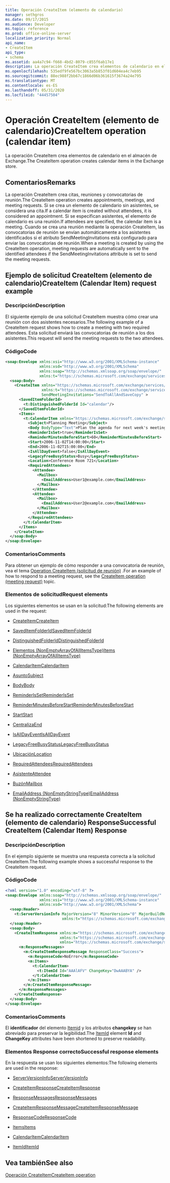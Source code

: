 ```yaml
---
title: Operación CreateItem (elemento de calendario)
manager: sethgros
ms.date: 09/17/2015
ms.audience: Developer
ms.topic: reference
ms.prod: office-online-server
localization_priority: Normal
api_name:
- CreateItem
api_type:
- schema
ms.assetid: aa4a7c94-f668-4bd2-8079-c855f6ab17e1
description: La operación CreateItem crea elementos de calendario en el almacén de Exchange.
ms.openlocfilehash: 535edf9fe567bc3063a5b853f01d604ea4c7eb95
ms.sourcegitcommit: 88ec988f2bb67c1866d06b361615f3674a24e795
ms.translationtype: MT
ms.contentlocale: es-ES
ms.lasthandoff: 05/31/2020
ms.locfileid: "44457504"
---
```

# <a name="createitem-operation-calendar-item"></a><span data-ttu-id="56b1f-103">Operación CreateItem (elemento de calendario)</span><span class="sxs-lookup"><span data-stu-id="56b1f-103">CreateItem operation (calendar item)</span></span>

<span data-ttu-id="56b1f-104">La operación CreateItem crea elementos de calendario en el almacén de Exchange.</span><span class="sxs-lookup"><span data-stu-id="56b1f-104">The CreateItem operation creates calendar items in the Exchange store.</span></span>
  
## <a name="remarks"></a><span data-ttu-id="56b1f-105">Comentarios</span><span class="sxs-lookup"><span data-stu-id="56b1f-105">Remarks</span></span>

<span data-ttu-id="56b1f-106">La operación CreateItem crea citas, reuniones y convocatorias de reunión.</span><span class="sxs-lookup"><span data-stu-id="56b1f-106">The CreateItem operation creates appointments, meetings, and meeting requests.</span></span> <span data-ttu-id="56b1f-107">Si se crea un elemento de calendario sin asistentes, se considera una cita.</span><span class="sxs-lookup"><span data-stu-id="56b1f-107">If a calendar item is created without attendees, it is considered an appointment.</span></span> <span data-ttu-id="56b1f-108">Si se especifican asistentes, el elemento de calendario es una reunión.</span><span class="sxs-lookup"><span data-stu-id="56b1f-108">If attendees are specified, the calendar item is a meeting.</span></span> <span data-ttu-id="56b1f-109">Cuando se crea una reunión mediante la operación CreateItem, las convocatorias de reunión se envían automáticamente a los asistentes identificados si el atributo SendMeetingInvitations está configurado para enviar las convocatorias de reunión.</span><span class="sxs-lookup"><span data-stu-id="56b1f-109">When a meeting is created by using the CreateItem operation, meeting requests are automatically sent to the identified attendees if the SendMeetingInvitations attribute is set to send the meeting requests.</span></span>
  
## <a name="createitem-calendar-item-request-example"></a><span data-ttu-id="56b1f-110">Ejemplo de solicitud CreateItem (elemento de calendario)</span><span class="sxs-lookup"><span data-stu-id="56b1f-110">CreateItem (Calendar Item) request example</span></span>

### <a name="description"></a><span data-ttu-id="56b1f-111">Descripción</span><span class="sxs-lookup"><span data-stu-id="56b1f-111">Description</span></span>

<span data-ttu-id="56b1f-112">El siguiente ejemplo de una solicitud CreateItem muestra cómo crear una reunión con dos asistentes necesarios.</span><span class="sxs-lookup"><span data-stu-id="56b1f-112">The following example of a CreateItem request shows how to create a meeting with two required attendees.</span></span> <span data-ttu-id="56b1f-113">Esta solicitud enviará las convocatorias de reunión a los dos asistentes.</span><span class="sxs-lookup"><span data-stu-id="56b1f-113">This request will send the meeting requests to the two attendees.</span></span>
  
### <a name="code"></a><span data-ttu-id="56b1f-114">Código</span><span class="sxs-lookup"><span data-stu-id="56b1f-114">Code</span></span>

```XML
<soap:Envelope xmlns:xsi="http://www.w3.org/2001/XMLSchema-instance"
               xmlns:xsd="http://www.w3.org/2001/XMLSchema"
               xmlns:soap="http://schemas.xmlsoap.org/soap/envelope/"
               xmlns:t="https://schemas.microsoft.com/exchange/services/2006/types">
  <soap:Body>
    <CreateItem xmlns="https://schemas.microsoft.com/exchange/services/2006/messages"
                xmlns:t="https://schemas.microsoft.com/exchange/services/2006/types" 
                SendMeetingInvitations="SendToAllAndSaveCopy" >
      <SavedItemFolderId>
        <t:DistinguishedFolderId Id="calendar"/>
      </SavedItemFolderId>
      <Items>
        <t:CalendarItem xmlns="https://schemas.microsoft.com/exchange/services/2006/types">
          <Subject>Planning Meeting</Subject>
          <Body BodyType="Text">Plan the agenda for next week's meeting.</Body>
          <ReminderIsSet>true</ReminderIsSet>
          <ReminderMinutesBeforeStart>60</ReminderMinutesBeforeStart>
          <Start>2006-11-02T14:00:00</Start>
          <End>2006-11-02T15:00:00</End>
          <IsAllDayEvent>false</IsAllDayEvent>
          <LegacyFreeBusyStatus>Busy</LegacyFreeBusyStatus>
          <Location>Conference Room 721</Location>
          <RequiredAttendees>
            <Attendee>
              <Mailbox>
                <EmailAddress>User1@example.com</EmailAddress>
              </Mailbox>
            </Attendee>
            <Attendee>
              <Mailbox>
                <EmailAddress>User2@example.com</EmailAddress>
              </Mailbox>
            </Attendee>
          </RequiredAttendees>
        </t:CalendarItem>
      </Items>
    </CreateItem>
  </soap:Body>
</soap:Envelope>
```

### <a name="comments"></a><span data-ttu-id="56b1f-115">Comentarios</span><span class="sxs-lookup"><span data-stu-id="56b1f-115">Comments</span></span>

<span data-ttu-id="56b1f-116">Para obtener un ejemplo de cómo responder a una convocatoria de reunión, vea el tema [Operation CreateItem (solicitud de reunión)](createitem-operation-meeting-request.md) .</span><span class="sxs-lookup"><span data-stu-id="56b1f-116">For an example of how to respond to a meeting request, see the [CreateItem operation (meeting request)](createitem-operation-meeting-request.md) topic.</span></span> 
  
### <a name="request-elements"></a><span data-ttu-id="56b1f-117">Elementos de solicitud</span><span class="sxs-lookup"><span data-stu-id="56b1f-117">Request elements</span></span>

<span data-ttu-id="56b1f-118">Los siguientes elementos se usan en la solicitud:</span><span class="sxs-lookup"><span data-stu-id="56b1f-118">The following elements are used in the request:</span></span>
  
- [<span data-ttu-id="56b1f-119">CreateItem</span><span class="sxs-lookup"><span data-stu-id="56b1f-119">CreateItem</span></span>](createitem.md)
    
- [<span data-ttu-id="56b1f-120">SavedItemFolderId</span><span class="sxs-lookup"><span data-stu-id="56b1f-120">SavedItemFolderId</span></span>](saveditemfolderid.md)
    
- [<span data-ttu-id="56b1f-121">DistinguishedFolderId</span><span class="sxs-lookup"><span data-stu-id="56b1f-121">DistinguishedFolderId</span></span>](distinguishedfolderid.md)
    
- [<span data-ttu-id="56b1f-122">Elementos (NonEmptyArrayOfAllItemsType)</span><span class="sxs-lookup"><span data-stu-id="56b1f-122">Items (NonEmptyArrayOfAllItemsType)</span></span>](items-nonemptyarrayofallitemstype.md)
    
- [<span data-ttu-id="56b1f-123">CalendarItem</span><span class="sxs-lookup"><span data-stu-id="56b1f-123">CalendarItem</span></span>](calendaritem.md)
    
- [<span data-ttu-id="56b1f-124">Asunto</span><span class="sxs-lookup"><span data-stu-id="56b1f-124">Subject</span></span>](subject.md)
    
- [<span data-ttu-id="56b1f-125">Body</span><span class="sxs-lookup"><span data-stu-id="56b1f-125">Body</span></span>](body.md)
    
- [<span data-ttu-id="56b1f-126">ReminderIsSet</span><span class="sxs-lookup"><span data-stu-id="56b1f-126">ReminderIsSet</span></span>](reminderisset.md)
    
- [<span data-ttu-id="56b1f-127">ReminderMinutesBeforeStart</span><span class="sxs-lookup"><span data-stu-id="56b1f-127">ReminderMinutesBeforeStart</span></span>](reminderminutesbeforestart.md)
    
- [<span data-ttu-id="56b1f-128">Start</span><span class="sxs-lookup"><span data-stu-id="56b1f-128">Start</span></span>](start.md)
    
- [<span data-ttu-id="56b1f-129">Centraliza</span><span class="sxs-lookup"><span data-stu-id="56b1f-129">End </span></span>](end-ex15websvcsotherref.md)
    
- [<span data-ttu-id="56b1f-130">IsAllDayEvent</span><span class="sxs-lookup"><span data-stu-id="56b1f-130">IsAllDayEvent</span></span>](isalldayevent.md)
    
- [<span data-ttu-id="56b1f-131">LegacyFreeBusyStatus</span><span class="sxs-lookup"><span data-stu-id="56b1f-131">LegacyFreeBusyStatus</span></span>](legacyfreebusystatus.md)
    
- [<span data-ttu-id="56b1f-132">Ubicación</span><span class="sxs-lookup"><span data-stu-id="56b1f-132">Location</span></span>](location.md)
    
- [<span data-ttu-id="56b1f-133">RequiredAttendees</span><span class="sxs-lookup"><span data-stu-id="56b1f-133">RequiredAttendees</span></span>](requiredattendees.md)
    
- [<span data-ttu-id="56b1f-134">Asistente</span><span class="sxs-lookup"><span data-stu-id="56b1f-134">Attendee</span></span>](attendee.md)
    
- [<span data-ttu-id="56b1f-135">Buzón</span><span class="sxs-lookup"><span data-stu-id="56b1f-135">Mailbox</span></span>](mailbox.md)
    
- [<span data-ttu-id="56b1f-136">EmailAddress (NonEmptyStringType)</span><span class="sxs-lookup"><span data-stu-id="56b1f-136">EmailAddress (NonEmptyStringType)</span></span>](emailaddress-nonemptystringtype.md)
    
## <a name="successful-createitem-calendar-item-response"></a><span data-ttu-id="56b1f-137">Se ha realizado correctamente CreateItem (elemento de calendario) Response</span><span class="sxs-lookup"><span data-stu-id="56b1f-137">Successful CreateItem (Calendar Item) Response</span></span>

### <a name="description"></a><span data-ttu-id="56b1f-138">Descripción</span><span class="sxs-lookup"><span data-stu-id="56b1f-138">Description</span></span>

<span data-ttu-id="56b1f-139">En el ejemplo siguiente se muestra una respuesta correcta a la solicitud CreateItem.</span><span class="sxs-lookup"><span data-stu-id="56b1f-139">The following example shows a successful response to the CreateItem request.</span></span>
  
### <a name="code"></a><span data-ttu-id="56b1f-140">Código</span><span class="sxs-lookup"><span data-stu-id="56b1f-140">Code</span></span>

```XML
<?xml version="1.0" encoding="utf-8" ?>
<soap:Envelope xmlns:soap="http://schemas.xmlsoap.org/soap/envelope/" 
               xmlns:xsi="http://www.w3.org/2001/XMLSchema-instance" 
               xmlns:xsd="http://www.w3.org/2001/XMLSchema">
  <soap:Header>
    <t:ServerVersionInfo MajorVersion="8" MinorVersion="0" MajorBuildNumber="685" MinorBuildNumber="8" 
                         xmlns:t="https://schemas.microsoft.com/exchange/services/2006/types" />
  </soap:Header>
  <soap:Body>
    <CreateItemResponse xmlns:m="https://schemas.microsoft.com/exchange/services/2006/messages" 
                        xmlns:t="https://schemas.microsoft.com/exchange/services/2006/types" 
                        xmlns="https://schemas.microsoft.com/exchange/services/2006/messages">
      <m:ResponseMessages>
        <m:CreateItemResponseMessage ResponseClass="Success">
          <m:ResponseCode>NoError</m:ResponseCode>
          <m:Items>
            <t:CalendarItem>
              <t:ItemId Id="AAAlAFV" ChangeKey="DwAAABYA" />
            </t:CalendarItem>
          </m:Items>
        </m:CreateItemResponseMessage>
      </m:ResponseMessages>
    </CreateItemResponse>
  </soap:Body>
</soap:Envelope>
```

### <a name="comments"></a><span data-ttu-id="56b1f-141">Comentarios</span><span class="sxs-lookup"><span data-stu-id="56b1f-141">Comments</span></span>

<span data-ttu-id="56b1f-142">El **identificador** del elemento [Itemid](itemid.md) y los atributos **changekey** se han abreviado para preservar la legibilidad.</span><span class="sxs-lookup"><span data-stu-id="56b1f-142">The [ItemId](itemid.md) element **Id** and **ChangeKey** attributes have been shortened to preserve readability.</span></span> 
  
### <a name="successful-response-elements"></a><span data-ttu-id="56b1f-143">Elementos Response correcto</span><span class="sxs-lookup"><span data-stu-id="56b1f-143">Successful response elements</span></span>

<span data-ttu-id="56b1f-144">En la respuesta se usan los siguientes elementos:</span><span class="sxs-lookup"><span data-stu-id="56b1f-144">The following elements are used in the response:</span></span>
  
- [<span data-ttu-id="56b1f-145">ServerVersionInfo</span><span class="sxs-lookup"><span data-stu-id="56b1f-145">ServerVersionInfo</span></span>](serverversioninfo.md)
    
- [<span data-ttu-id="56b1f-146">CreateItemResponse</span><span class="sxs-lookup"><span data-stu-id="56b1f-146">CreateItemResponse</span></span>](createitemresponse.md)
    
- [<span data-ttu-id="56b1f-147">ResponseMessages</span><span class="sxs-lookup"><span data-stu-id="56b1f-147">ResponseMessages</span></span>](responsemessages.md)
    
- [<span data-ttu-id="56b1f-148">CreateItemResponseMessage</span><span class="sxs-lookup"><span data-stu-id="56b1f-148">CreateItemResponseMessage</span></span>](createitemresponsemessage.md)
    
- [<span data-ttu-id="56b1f-149">ResponseCode</span><span class="sxs-lookup"><span data-stu-id="56b1f-149">ResponseCode</span></span>](responsecode.md)
    
- [<span data-ttu-id="56b1f-150">Items</span><span class="sxs-lookup"><span data-stu-id="56b1f-150">Items</span></span>](items.md)
    
- [<span data-ttu-id="56b1f-151">CalendarItem</span><span class="sxs-lookup"><span data-stu-id="56b1f-151">CalendarItem</span></span>](calendaritem.md)
    
- [<span data-ttu-id="56b1f-152">ItemId</span><span class="sxs-lookup"><span data-stu-id="56b1f-152">ItemId</span></span>](itemid.md)
    
## <a name="see-also"></a><span data-ttu-id="56b1f-153">Vea también</span><span class="sxs-lookup"><span data-stu-id="56b1f-153">See also</span></span>



[<span data-ttu-id="56b1f-154">Operación CreateItem</span><span class="sxs-lookup"><span data-stu-id="56b1f-154">CreateItem operation</span></span>](createitem-operation.md)

